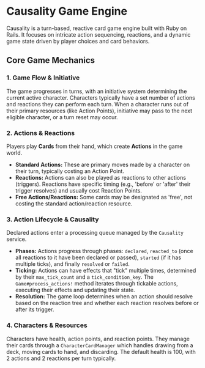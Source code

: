 # Causality Game Engine

Causality is a turn-based, reactive card game engine built with Ruby on Rails. It focuses on intricate action sequencing, reactions, and a dynamic game state driven by player choices and card behaviors.

## Core Game Mechanics

### 1. Game Flow & Initiative
The game progresses in turns, with an initiative system determining the current active character. Characters typically have a set number of actions and reactions they can perform each turn. When a character runs out of their primary resources (like Action Points), initiative may pass to the next eligible character, or a turn reset may occur.

### 2. Actions & Reactions
Players play **Cards** from their hand, which create **Actions** in the game world.
* **Standard Actions:** These are primary moves made by a character on their turn, typically costing an Action Point.
* **Reactions:** Actions can also be played as reactions to other actions (triggers). Reactions have specific timing (e.g., 'before' or 'after' their trigger resolves) and usually cost Reaction Points.
* **Free Actions/Reactions:** Some cards may be designated as 'free', not costing the standard action/reaction resource.

### 3. Action Lifecycle & Causality
Declared actions enter a processing queue managed by the `Causality` service.
* **Phases:** Actions progress through phases: `declared`, `reacted_to` (once all reactions to it have been declared or passed), `started` (if it has multiple ticks), and finally `resolved` or `failed`.
* **Ticking:** Actions can have effects that "tick" multiple times, determined by their `max_tick_count` and a `tick_condition_key`. The `Game#process_actions!` method iterates through tickable actions, executing their effects and updating their state.
* **Resolution:** The game loop determines when an action should resolve based on the reaction tree and whether each reaction resolves before or after its trigger.

### 4. Characters & Resources
Characters have health, action points, and reaction points. They manage their cards through a `CharacterCardManager` which handles drawing from a deck, moving cards to hand, and discarding. The default health is 100, with 2 actions and 2 reactions per turn typically.
